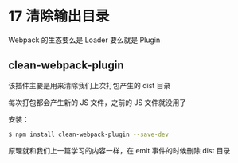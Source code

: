 # 17 清除输出目录

Webpack 的生态要么是 Loader 要么就是 Plugin

## clean-webpack-plugin

该插件主要是用来清除我们上次打包产生的 dist 目录

每次打包都会产生新的 JS 文件，之前的 JS 文件就没用了

安装：

```bash
$ npm install clean-webpack-plugin --save-dev
```

原理就和我们上一篇学习的内容一样，在 emit 事件的时候删除 dist 目录
